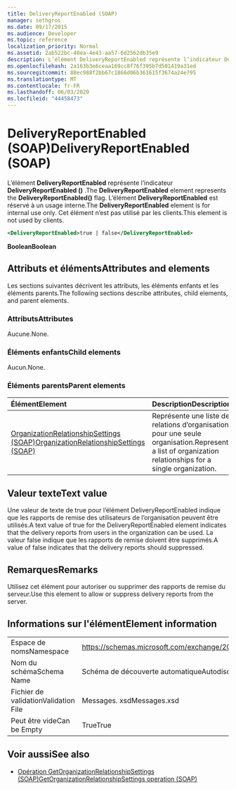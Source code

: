 ```yaml
---
title: DeliveryReportEnabled (SOAP)
manager: sethgros
ms.date: 09/17/2015
ms.audience: Developer
ms.topic: reference
localization_priority: Normal
ms.assetid: 2ab522bc-40ea-4e43-aa57-6d2562db35e9
description: L’élément DeliveryReportEnabled représente l’indicateur DeliveryReportEnabled (). L’élément DeliveryReportEnabled est réservé à un usage interne. Cet élément n’est pas utilisé par les clients.
ms.openlocfilehash: 2a163b3e6ceaa169cc8f76f395b7d501419a31ed
ms.sourcegitcommit: 88ec988f2bb67c1866d06b361615f3674a24e795
ms.translationtype: MT
ms.contentlocale: fr-FR
ms.lasthandoff: 06/03/2020
ms.locfileid: "44458473"
---
```

# <a name="deliveryreportenabled-soap"></a><span data-ttu-id="b3009-105">DeliveryReportEnabled (SOAP)</span><span class="sxs-lookup"><span data-stu-id="b3009-105">DeliveryReportEnabled (SOAP)</span></span>

<span data-ttu-id="b3009-106">L’élément **DeliveryReportEnabled** représente l’indicateur **DeliveryReportEnabled ()** .</span><span class="sxs-lookup"><span data-stu-id="b3009-106">The **DeliveryReportEnabled** element represents the **DeliveryReportEnabled()** flag.</span></span> <span data-ttu-id="b3009-107">L’élément **DeliveryReportEnabled** est réservé à un usage interne.</span><span class="sxs-lookup"><span data-stu-id="b3009-107">The **DeliveryReportEnabled** element is for internal use only.</span></span> <span data-ttu-id="b3009-108">Cet élément n’est pas utilisé par les clients.</span><span class="sxs-lookup"><span data-stu-id="b3009-108">This element is not used by clients.</span></span> 
  
```XML
<DeliveryReportEnabled>true | false</DeliveryReportEnabled>
```

 <span data-ttu-id="b3009-109">**Boolean**</span><span class="sxs-lookup"><span data-stu-id="b3009-109">**Boolean**</span></span>
## <a name="attributes-and-elements"></a><span data-ttu-id="b3009-110">Attributs et éléments</span><span class="sxs-lookup"><span data-stu-id="b3009-110">Attributes and elements</span></span>

<span data-ttu-id="b3009-111">Les sections suivantes décrivent les attributs, les éléments enfants et les éléments parents.</span><span class="sxs-lookup"><span data-stu-id="b3009-111">The following sections describe attributes, child elements, and parent elements.</span></span>
  
### <a name="attributes"></a><span data-ttu-id="b3009-112">Attributs</span><span class="sxs-lookup"><span data-stu-id="b3009-112">Attributes</span></span>

<span data-ttu-id="b3009-113">Aucune.</span><span class="sxs-lookup"><span data-stu-id="b3009-113">None.</span></span>
  
### <a name="child-elements"></a><span data-ttu-id="b3009-114">Éléments enfants</span><span class="sxs-lookup"><span data-stu-id="b3009-114">Child elements</span></span>

<span data-ttu-id="b3009-115">Aucun.</span><span class="sxs-lookup"><span data-stu-id="b3009-115">None.</span></span>
  
### <a name="parent-elements"></a><span data-ttu-id="b3009-116">Éléments parents</span><span class="sxs-lookup"><span data-stu-id="b3009-116">Parent elements</span></span>

|<span data-ttu-id="b3009-117">**Élément**</span><span class="sxs-lookup"><span data-stu-id="b3009-117">**Element**</span></span>|<span data-ttu-id="b3009-118">**Description**</span><span class="sxs-lookup"><span data-stu-id="b3009-118">**Description**</span></span>|
|:-----|:-----|
|[<span data-ttu-id="b3009-119">OrganizationRelationshipSettings (SOAP)</span><span class="sxs-lookup"><span data-stu-id="b3009-119">OrganizationRelationshipSettings (SOAP)</span></span>](organizationrelationshipsettings-soap.md) <br/> |<span data-ttu-id="b3009-120">Représente une liste de relations d’organisation pour une seule organisation.</span><span class="sxs-lookup"><span data-stu-id="b3009-120">Represents a list of organization relationships for a single organization.</span></span>  <br/> |
   
## <a name="text-value"></a><span data-ttu-id="b3009-121">Valeur texte</span><span class="sxs-lookup"><span data-stu-id="b3009-121">Text value</span></span>

<span data-ttu-id="b3009-122">Une valeur de texte de true pour l’élément DeliveryReportEnabled indique que les rapports de remise des utilisateurs de l’organisation peuvent être utilisés.</span><span class="sxs-lookup"><span data-stu-id="b3009-122">A text value of true for the DeliveryReportEnabled element indicates that the delivery reports from users in the organization can be used.</span></span> <span data-ttu-id="b3009-123">La valeur false indique que les rapports de remise doivent être supprimés.</span><span class="sxs-lookup"><span data-stu-id="b3009-123">A value of false indicates that the delivery reports should suppressed.</span></span>
  
## <a name="remarks"></a><span data-ttu-id="b3009-124">Remarques</span><span class="sxs-lookup"><span data-stu-id="b3009-124">Remarks</span></span>

<span data-ttu-id="b3009-125">Utilisez cet élément pour autoriser ou supprimer des rapports de remise du serveur.</span><span class="sxs-lookup"><span data-stu-id="b3009-125">Use this element to allow or suppress delivery reports from the server.</span></span>
  
## <a name="element-information"></a><span data-ttu-id="b3009-126">Informations sur l'élément</span><span class="sxs-lookup"><span data-stu-id="b3009-126">Element information</span></span>

|||
|:-----|:-----|
|<span data-ttu-id="b3009-127">Espace de noms</span><span class="sxs-lookup"><span data-stu-id="b3009-127">Namespace</span></span>  <br/> |https://schemas.microsoft.com/exchange/2010/Autodiscover  <br/> |
|<span data-ttu-id="b3009-128">Nom du schéma</span><span class="sxs-lookup"><span data-stu-id="b3009-128">Schema Name</span></span>  <br/> |<span data-ttu-id="b3009-129">Schéma de découverte automatique</span><span class="sxs-lookup"><span data-stu-id="b3009-129">Autodiscover schema</span></span>  <br/> |
|<span data-ttu-id="b3009-130">Fichier de validation</span><span class="sxs-lookup"><span data-stu-id="b3009-130">Validation File</span></span>  <br/> |<span data-ttu-id="b3009-131">Messages. xsd</span><span class="sxs-lookup"><span data-stu-id="b3009-131">Messages.xsd</span></span>  <br/> |
|<span data-ttu-id="b3009-132">Peut être vide</span><span class="sxs-lookup"><span data-stu-id="b3009-132">Can be Empty</span></span>  <br/> |<span data-ttu-id="b3009-133">True</span><span class="sxs-lookup"><span data-stu-id="b3009-133">True</span></span>  <br/> |
   
## <a name="see-also"></a><span data-ttu-id="b3009-134">Voir aussi</span><span class="sxs-lookup"><span data-stu-id="b3009-134">See also</span></span>

- [<span data-ttu-id="b3009-135">Opération GetOrganizationRelationshipSettings (SOAP)</span><span class="sxs-lookup"><span data-stu-id="b3009-135">GetOrganizationRelationshipSettings operation (SOAP)</span></span>](getorganizationrelationshipsettings-operation-soap.md)

